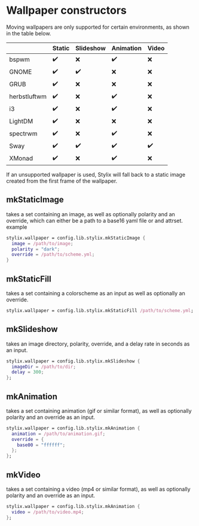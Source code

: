 # Wallpaper constructors

Moving wallpapers are only supported for certain environments, as shown in the table below.

|              | Static | Slideshow | Animation | Video |
|--------------|--------|-----------|-----------|-------|
| bspwm        | ✔️      | ❌         | ✔️         | ❌     |
| GNOME        | ✔️      | ✔️         | ❌         | ❌     |
| GRUB         | ✔️      | ❌         | ❌         | ❌     |
| herbstluftwm | ✔️      | ❌         | ✔️         | ❌     |
| i3           | ✔️      | ❌         | ✔️         | ❌     |
| LightDM      | ✔️      | ❌         | ❌         | ❌     |
| spectrwm     | ✔️      | ❌         | ✔️         | ❌     |
| Sway         | ✔️      | ✔️         | ✔️         | ✔️     |
| XMonad       | ✔️      | ❌         | ✔️         | ❌     |

If an unsupported wallpaper is used, Stylix will fall back to a static image created
from the first frame of the wallpaper.

## mkStaticImage
takes a set containing an image, as well as optionally polarity and an override, which can either be a path to a base16 yaml file or and attrset.
example
```nix
stylix.wallpaper = config.lib.stylix.mkStaticImage {
  image = /path/to/image;
  polarity = "dark";
  override = /path/to/scheme.yml;
}
```
## mkStaticFill
takes a set containing a colorscheme as an input as well as optionally an override.
```nix
stylix.wallpaper = config.lib.stylix.mkStaticFill /path/to/scheme.yml;
```
## mkSlideshow
takes an image directory, polarity, override, and a delay rate in seconds as an input.
```nix
stylix.wallpaper = config.lib.stylix.mkSlideshow {
  imageDir = /path/to/dir;
  delay = 300;
};
```
## mkAnimation
takes a set containing animation (gif or similar format), as well as optionally polarity and an override as an input.
```nix
stylix.wallpaper = config.lib.stylix.mkAnimation {
  animation = /path/to/animation.gif;
  override = {
    base00 = "ffffff";
  };
};
```
## mkVideo
takes a set containing a video (mp4 or similar format), as well as optionally polarity and an override as an input.
```nix
stylix.wallpaper = config.lib.stylix.mkAnimation {
  video = /path/to/video.mp4;
};
```

